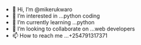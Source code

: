 - 👋 Hi, I’m @mikerukwaro
- 👀 I’m interested in ...python coding
- 🌱 I’m currently learning ...python
- 💞️ I’m looking to collaborate on ...web developers
- 📫 How to reach me ...+254791317371

<!---
mikerukwaro/mikerukwaro is a ✨ special ✨ repository because its `README.md` (this file) appears on your GitHub profile.
You can click the Preview link to take a look at your changes.
--->
